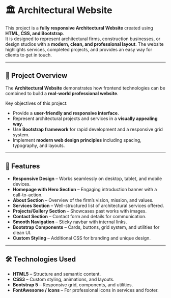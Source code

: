 # 🏛 Architectural Website  

This project is a **fully responsive Architectural Website** created using **HTML, CSS, and Bootstrap**.  
It is designed to represent architectural firms, construction businesses, or design studios with a **modern, clean, and professional layout**. The website highlights services, completed projects, and provides an easy way for clients to get in touch.  

---

## 🌟 Project Overview  

The **Architectural Website** demonstrates how frontend technologies can be combined to build a **real-world professional website**.  

Key objectives of this project:  
- Provide a **user-friendly and responsive interface**.  
- Represent architectural projects and services in a **visually appealing way**.  
- Use **Bootstrap framework** for rapid development and a responsive grid system.  
- Implement **modern web design principles** including spacing, typography, and layouts.  

---

## 📌 Features  

- **Responsive Design** – Works seamlessly on desktop, tablet, and mobile devices.  
- **Homepage with Hero Section** – Engaging introduction banner with a call-to-action.  
- **About Section** – Overview of the firm’s vision, mission, and values.  
- **Services Section** – Well-structured list of architectural services offered.  
- **Projects/Gallery Section** – Showcases past works with images.  
- **Contact Section** – Contact form and details for communication.  
- **Smooth Navigation** – Sticky navbar with internal links.  
- **Bootstrap Components** – Cards, buttons, grid system, and utilities for clean UI.  
- **Custom Styling** – Additional CSS for branding and unique design.  

---

## 🛠️ Technologies Used  

- **HTML5** – Structure and semantic content.  
- **CSS3** – Custom styling, animations, and layouts.  
- **Bootstrap 5** – Responsive grid, components, and utilities.  
- **FontAwesome / Icons** – For professional icons in services and footer.  



